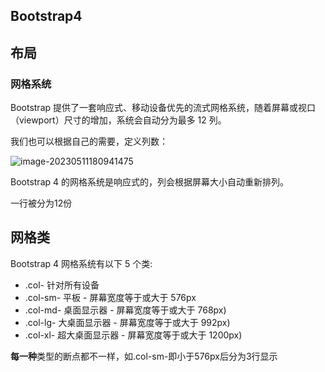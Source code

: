 ## Bootstrap4

## 布局

### 网格系统

Bootstrap 提供了一套响应式、移动设备优先的流式网格系统，随着屏幕或视口（viewport）尺寸的增加，系统会自动分为最多 12 列。

我们也可以根据自己的需要，定义列数：

![image-20230511180941475](C:\Users\Administrator\AppData\Roaming\Typora\typora-user-images\image-20230511180941475.png)

Bootstrap 4 的网格系统是响应式的，列会根据屏幕大小自动重新排列。

一行被分为12份

## 网格类

Bootstrap 4 网格系统有以下 5 个类:

- .col- 针对所有设备
- .col-sm- 平板 - 屏幕宽度等于或大于 576px
- .col-md- 桌面显示器 - 屏幕宽度等于或大于 768px)
- .col-lg- 大桌面显示器 - 屏幕宽度等于或大于 992px)
- .col-xl- 超大桌面显示器 - 屏幕宽度等于或大于 1200px)

**每一种**类型的断点都不一样，如.col-sm-即小于576px后分为3行显示


